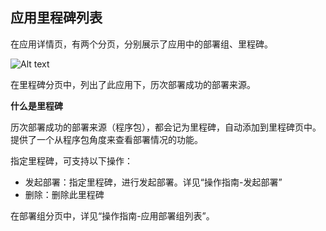 ## 应用里程碑列表

在应用详情页，有两个分页，分别展示了应用中的部署组、里程碑。

![Alt text](https://github.com/jdcloudcom/cn/blob/edit/image/CodeDeploy/Ch/Oper-4%EF%BC%88Ch%EF%BC%89.png)

在里程碑分页中，列出了此应用下，历次部署成功的部署来源。

**什么是里程碑**

历次部署成功的部署来源（程序包），都会记为里程碑，自动添加到里程碑页中。提供了一个从程序包角度来查看部署情况的功能。

指定里程碑，可支持以下操作：

- 发起部署：指定里程碑，进行发起部署。详见“操作指南-发起部署”
- 删除：删除此里程碑

在部署组分页中，详见“操作指南-应用部署组列表”。
